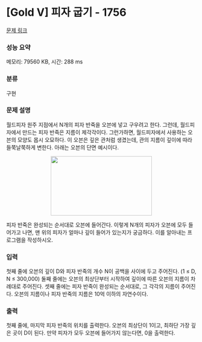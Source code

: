 # [Gold V] 피자 굽기 - 1756 

[문제 링크](https://www.acmicpc.net/problem/1756) 

### 성능 요약

메모리: 79560 KB, 시간: 288 ms

### 분류

구현

### 문제 설명

<p>월드피자 원주 지점에서 N개의 피자 반죽을 오븐에 넣고 구우려고 한다. 그런데, 월드피자에서 만드는 피자 반죽은 지름이 제각각이다. 그런가하면, 월드피자에서 사용하는 오븐의 모양도 몹시 오묘하다. 이 오븐은 깊은 관처럼 생겼는데, 관의 지름이 깊이에 따라 들쭉날쭉하게 변한다. 아래는 오븐의 단면 예시이다.</p>

<p style="text-align: center;"><img alt="" src="https://onlinejudgeimages.s3-ap-northeast-1.amazonaws.com/upload/201006/pizz1.PNG" style="height:157px; width:268px"></p>

<p>피자 반죽은 완성되는 순서대로 오븐에 들어간다. 이렇게 N개의 피자가 오븐에 모두 들어가고 나면, 맨 위의 피자가 얼마나 깊이 들어가 있는지가 궁금하다. 이를 알아내는 프로그램을 작성하시오.</p>

### 입력 

 <p>첫째 줄에 오븐의 깊이 D와 피자 반죽의 개수 N이 공백을 사이에 두고 주어진다. (1 ≤ D, N ≤ 300,000) 둘째 줄에는 오븐의 최상단부터 시작하여 깊이에 따른 오븐의 지름이 차례대로 주어진다. 셋째 줄에는 피자 반죽이 완성되는 순서대로, 그 각각의 지름이 주어진다. 오븐의 지름이나 피자 반죽의 지름은 10억 이하의 자연수이다.</p>

### 출력 

 <p>첫째 줄에, 마지막 피자 반죽의 위치를 출력한다. 오븐의 최상단이 1이고, 최하단 가장 깊은 곳이 D이 된다. 만약 피자가 모두 오븐에 들어가지 않는다면, 0을 출력한다.</p>

